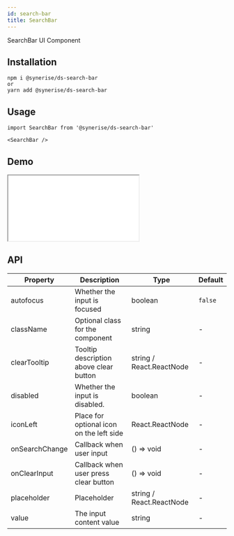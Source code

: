```yaml
---
id: search-bar
title: SearchBar
---
```


SearchBar UI Component

## Installation

```
npm i @synerise/ds-search-bar
or
yarn add @synerise/ds-search-bar
```

## Usage

```
import SearchBar from '@synerise/ds-search-bar'

<SearchBar />

```

## Demo

<iframe src="/storybook-static/iframe.html?id=components-search-bar--default"></iframe>

## API

| Property       | Description                              | Type                     | Default |
| -------------- | ---------------------------------------- | ------------------------ | ------- |
| autofocus      | Whether the input is focused             | boolean                  | `false` |
| className      | Optional class for the component         | string                   | -       |
| clearTooltip   | Tooltip description above clear button          | string / React.ReactNode | -       |
| disabled       | Whether the input is disabled.           | boolean                  | -       |
| iconLeft       | Place for optional icon on the left side | React.ReactNode          | -       |
| onSearchChange | Callback when user input                 | () => void               | -       |
| onClearInput   | Callback when user press clear button               | () => void               | -       |
| placeholder    | Placeholder                              | string / React.ReactNode | -       |
| value          | The input content value                  | string                   | -       |
